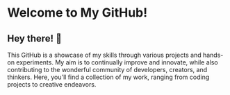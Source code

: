 # **Welcome to My GitHub!**

## **Hey there! 🌟**

This GitHub is a showcase of my skills through various projects and hands-on experiments. My aim is to continually improve and innovate, while also contributing to the wonderful community of developers, creators, and thinkers. Here, you'll find a collection of my work, ranging from coding projects to creative endeavors.
